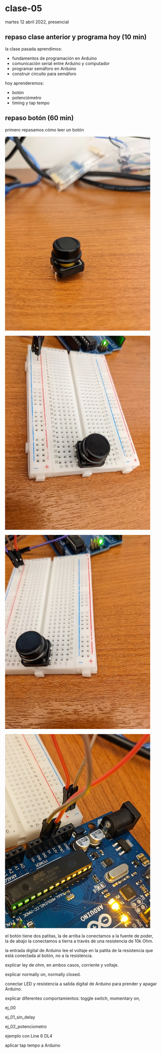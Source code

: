 # clase-05

martes 12 abril 2022, presencial

## repaso clase anterior y programa hoy (10 min)

la clase pasada aprendimos:

* fundamentos de programación en Arduino
* comunicación serial entre Arduino y computador
* programar semáforo en Arduino
* construir circuito para semáforo

hoy aprenderemos:

* botón
* potenciómetro
* timing y tap tempo

## repaso botón (60 min)

primero repasamos cómo leer un botón

![imagen de un boton pulsador](./imagenes/00-pulsador.jpg "pulsador")

![imagen de un boton pulsador en una protoboard por lado izquierdo](./imagenes/01-pulsador-proto-izquierda.jpg "pulsador en protoboard lado izquierdo")

![imagen de un boton pulsador en una protoboard por lado derecho](./imagenes/02-pulsador-proto-derecha.jpg "pulsador en protoboard lado derecho")

![imagen de pins de poder de Arduino conectados a protoboard](./imagenes/03-arduino-poder-zoom.jpg "Arduino compartiendo poder con protoboard")

el botón tiene dos patitas, la de arriba la conectamos a la fuente de poder, la de abajo la conectamos a tierra a través de una resistencia de 10k Ohm.

la entrada digital de Arduino lee el voltaje en la patita de la resistencia que está conectada al botón, no a la resistencia.

explicar ley de ohm, en ambos casos, corriente y voltaje.

explicar normally on, normally closed.

conectar LED y resistencia a salida digital de Arduino para prender y apagar Arduino.

explicar diferentes comportamientos: toggle switch, momentary on, 

ej_00

ej_01_sin_delay

ej_02_potenciometro


ejemplo con Line 6 DL4

aplicar tap tempo a Arduino
